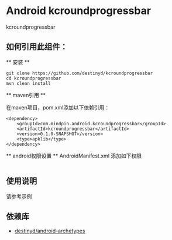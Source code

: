 Android kcroundprogressbar
============
kcroundprogressbar

如何引用此组件：
-------------
** 安装 **

```
git clone https://github.com/destinyd/kcroundprogressbar
cd kcroundprogressbar
mvn clean install
```

** maven引用 **

在maven项目，pom.xml添加以下依赖引用：

```
<dependency>
    <groupId>com.mindpin.android.kcroundprogressbar</groupId>
    <artifactId>kcroundprogressbar</artifactId>
    <version>0.1.0-SNAPSHOT</version>
    <type>apklib</type>
</dependency>
```

** android权限设置 **
AndroidManifest.xml 添加如下权限
```
```

使用说明
---------------------
请参考示例


依赖库
---------------------
* [destinyd/android-archetypes][android-archetypes]


[android-archetypes]: https://github.com/destinyd/android-archetypes
